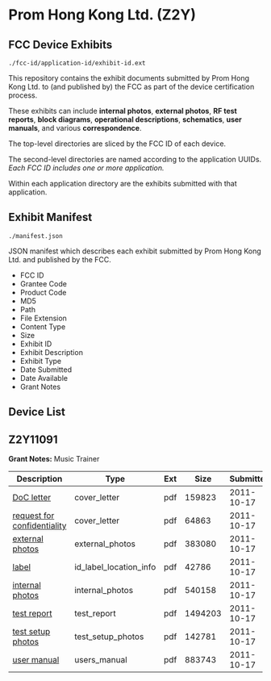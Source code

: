 # Prom Hong Kong Ltd. (Z2Y)
## FCC Device Exhibits

```
./fcc-id/application-id/exhibit-id.ext
```

This repository contains the exhibit documents submitted by Prom Hong Kong Ltd. to (and published by) the FCC as part of the device certification process.

These exhibits can include **internal photos**, **external photos**, **RF test reports**, **block diagrams**, **operational descriptions**, **schematics**, **user manuals**, and various **correspondence**.

The top-level directories are sliced by the FCC ID of each device.

The second-level directories are named according to the application UUIDs. *Each FCC ID includes one or more application.*

Within each application directory are the exhibits submitted with that application. 

## Exhibit Manifest

```
./manifest.json
```

JSON manifest which describes each exhibit submitted by Prom Hong Kong Ltd. and published by the FCC.

- FCC ID
- Grantee Code
- Product Code
- MD5
- Path
- File Extension
- Content Type
- Size
- Exhibit ID
- Exhibit Description
- Exhibit Type
- Date Submitted
- Date Available
- Grant Notes

## Device List
## Z2Y11091
**Grant Notes:** Music Trainer

| Description | Type | Ext | Size | Submitted | Available |
| ----------- | ---- | --- | ---- | --------- | --------- |
| [DoC letter](Z2Y11091/0db1b05657e1a0a31464c3c4f1265744/1561015.pdf) | cover_letter | pdf | 159823 | 2011-10-17 | 2011-10-17 |
| [request for confidentiality](Z2Y11091/0db1b05657e1a0a31464c3c4f1265744/1561016.pdf) | cover_letter | pdf | 64863 | 2011-10-17 | 2011-10-17 |
| [external photos](Z2Y11091/0db1b05657e1a0a31464c3c4f1265744/1561017.pdf) | external_photos | pdf | 383080 | 2011-10-17 | 2011-10-17 |
| [label](Z2Y11091/0db1b05657e1a0a31464c3c4f1265744/1561022.pdf) | id_label_location_info | pdf | 42786 | 2011-10-17 | 2011-10-17 |
| [internal photos](Z2Y11091/0db1b05657e1a0a31464c3c4f1265744/1561018.pdf) | internal_photos | pdf | 540158 | 2011-10-17 | 2011-10-17 |
| [test report](Z2Y11091/0db1b05657e1a0a31464c3c4f1265744/1561020.pdf) | test_report | pdf | 1494203 | 2011-10-17 | 2011-10-17 |
| [test setup photos](Z2Y11091/0db1b05657e1a0a31464c3c4f1265744/1561019.pdf) | test_setup_photos | pdf | 142781 | 2011-10-17 | 2011-10-17 |
| [user manual](Z2Y11091/0db1b05657e1a0a31464c3c4f1265744/1561021.pdf) | users_manual | pdf | 883743 | 2011-10-17 | 2011-10-17 |
